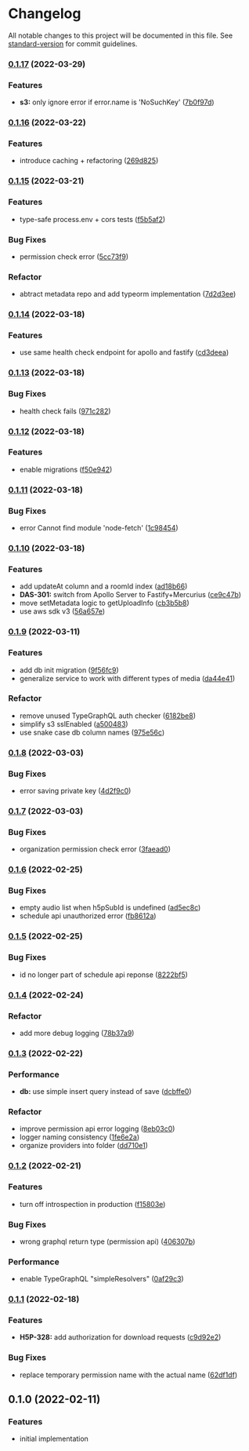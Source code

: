 # Changelog

All notable changes to this project will be documented in this file. See [standard-version](https://github.com/conventional-changelog/standard-version) for commit guidelines.

### [0.1.17](http://bitbucket.org/calmisland/kidsloop-audio-service/compare/v0.1.17..v0.1.16) (2022-03-29)


### Features

* **s3:** only ignore error if error.name is 'NoSuchKey' ([7b0f97d](http://bitbucket.org/calmisland/kidsloop-audio-service/commits/7b0f97d01c605a7203f514db491f967939689757))

### [0.1.16](http://bitbucket.org/calmisland/kidsloop-audio-service/compare/v0.1.16..v0.1.15) (2022-03-22)


### Features

* introduce caching + refactoring ([269d825](http://bitbucket.org/calmisland/kidsloop-audio-service/commits/269d825566f205b2e862ef76d8d9d0b73da37e1e))

### [0.1.15](http://bitbucket.org/calmisland/kidsloop-audio-service/compare/v0.1.15..v0.1.14) (2022-03-21)


### Features

* type-safe process.env + cors tests ([f5b5af2](http://bitbucket.org/calmisland/kidsloop-audio-service/commits/f5b5af2d63f9531ea38dede241ce28532194715a))


### Bug Fixes

* permission check error ([5cc73f9](http://bitbucket.org/calmisland/kidsloop-audio-service/commits/5cc73f9ddfd5a11a49185e298f82e0ee175e0b67))


### Refactor

* abtract metadata repo and add typeorm implementation ([7d2d3ee](http://bitbucket.org/calmisland/kidsloop-audio-service/commits/7d2d3ee90afc976a89d3a2b135610dc045eb66e8))

### [0.1.14](http://bitbucket.org/calmisland/kidsloop-audio-service/compare/v0.1.14..v0.1.13) (2022-03-18)


### Features

* use same health check endpoint for apollo and fastify ([cd3deea](http://bitbucket.org/calmisland/kidsloop-audio-service/commits/cd3deeab9783b51ad2fe151036dbd428ed9d0796))

### [0.1.13](http://bitbucket.org/calmisland/kidsloop-audio-service/compare/v0.1.13..v0.1.12) (2022-03-18)


### Bug Fixes

* health check fails ([971c282](http://bitbucket.org/calmisland/kidsloop-audio-service/commits/971c282cb0767197751e3a0ba1110eee8f12949a))

### [0.1.12](http://bitbucket.org/calmisland/kidsloop-audio-service/compare/v0.1.12..v0.1.11) (2022-03-18)


### Features

* enable migrations ([f50e942](http://bitbucket.org/calmisland/kidsloop-audio-service/commits/f50e9423a84b91af0eeec482bfef0dd816bd4c09))

### [0.1.11](http://bitbucket.org/calmisland/kidsloop-audio-service/compare/v0.1.11..v0.1.10) (2022-03-18)


### Bug Fixes

* error Cannot find module 'node-fetch' ([1c98454](http://bitbucket.org/calmisland/kidsloop-audio-service/commits/1c984544db0e68a3111aca1bfff9d3b672935591))

### [0.1.10](http://bitbucket.org/calmisland/kidsloop-audio-service/compare/v0.1.10..v0.1.9) (2022-03-18)


### Features

* add updateAt column and a roomId index ([ad18b66](http://bitbucket.org/calmisland/kidsloop-audio-service/commits/ad18b66457a4a0823197543f6a4ac7528ab216f9))
* **DAS-301:** switch from Apollo Server to Fastify+Mercurius ([ce9c47b](http://bitbucket.org/calmisland/kidsloop-audio-service/commits/ce9c47b1011b62fe72a3d4ec3d476a22a2884a27))
* move setMetadata logic to getUploadInfo ([cb3b5b8](http://bitbucket.org/calmisland/kidsloop-audio-service/commits/cb3b5b8adac45c105a60ddec10ac4c0214f9ea27))
* use aws sdk v3 ([56a657e](http://bitbucket.org/calmisland/kidsloop-audio-service/commits/56a657e9e66d79876168c0a7c1cf2284218f221e))

### [0.1.9](http://bitbucket.org/calmisland/kidsloop-audio-service/compare/v0.1.9..v0.1.8) (2022-03-11)


### Features

* add db init migration ([9f56fc9](http://bitbucket.org/calmisland/kidsloop-audio-service/commits/9f56fc9a6259f3b1a6db63930af56740e5875fdb))
* generalize service to work with different types of media ([da44e41](http://bitbucket.org/calmisland/kidsloop-audio-service/commits/da44e4172d038eb8376fa86381d6cc673f8653da))


### Refactor

* remove unused TypeGraphQL auth checker ([6182be8](http://bitbucket.org/calmisland/kidsloop-audio-service/commits/6182be8efdb27690ac4e6a436bd3f29a5b3ba1f0))
* simplify s3 sslEnabled ([a500483](http://bitbucket.org/calmisland/kidsloop-audio-service/commits/a5004835de550def1286622e38596850564402cf))
* use snake case db column names ([975e56c](http://bitbucket.org/calmisland/kidsloop-audio-service/commits/975e56ca9e9ff3711dcf845c1abb62c007abc6a4))

### [0.1.8](http://bitbucket.org/calmisland/kidsloop-audio-service/compare/v0.1.8..v0.1.7) (2022-03-03)


### Bug Fixes

* error saving private key ([4d2f9c0](http://bitbucket.org/calmisland/kidsloop-audio-service/commits/4d2f9c0d941099a7f5f564fde933170450a97ca2))

### [0.1.7](http://bitbucket.org/calmisland/kidsloop-audio-service/compare/v0.1.7..v0.1.6) (2022-03-03)


### Bug Fixes

* organization permission check error ([3faead0](http://bitbucket.org/calmisland/kidsloop-audio-service/commits/3faead0009950c40e7829e470a9352924cd38cdf))

### [0.1.6](http://bitbucket.org/calmisland/kidsloop-audio-service/compare/v0.1.6..v0.1.5) (2022-02-25)


### Bug Fixes

* empty audio list when h5pSubId is undefined ([ad5ec8c](http://bitbucket.org/calmisland/kidsloop-audio-service/commits/ad5ec8cfdd60207c6144b4be51dbc6b05c0cad81))
* schedule api unauthorized error ([fb8612a](http://bitbucket.org/calmisland/kidsloop-audio-service/commits/fb8612a4ad42b36cde86d303e29b600ae066ade5))

### [0.1.5](http://bitbucket.org/calmisland/kidsloop-audio-service/compare/v0.1.5..v0.1.4) (2022-02-25)


### Bug Fixes

* id no longer part of schedule api reponse ([8222bf5](http://bitbucket.org/calmisland/kidsloop-audio-service/commits/8222bf547cafe9e0a454bca01bf09b95402797e9))

### [0.1.4](http://bitbucket.org/calmisland/kidsloop-audio-service/compare/v0.1.4..v0.1.3) (2022-02-24)


### Refactor

* add more debug logging ([78b37a9](http://bitbucket.org/calmisland/kidsloop-audio-service/commits/78b37a9031d1823006f68459662c64dd5b1e3319))

### [0.1.3](http://bitbucket.org/calmisland/kidsloop-audio-service/compare/v0.1.3..v0.1.2) (2022-02-22)


### Performance

* **db:** use simple insert query instead of save ([dcbffe0](http://bitbucket.org/calmisland/kidsloop-audio-service/commits/dcbffe014e0082236d2f72cf2f25c57389785ed9))


### Refactor

* improve permission api error logging ([8eb03c0](http://bitbucket.org/calmisland/kidsloop-audio-service/commits/8eb03c08cf65709c53b173f61720bebe30e06f6f))
* logger naming consistency ([1fe6e2a](http://bitbucket.org/calmisland/kidsloop-audio-service/commits/1fe6e2afd17cdf25aeafb19896bed8eaaf215c52))
* organize providers into folder ([dd710e1](http://bitbucket.org/calmisland/kidsloop-audio-service/commits/dd710e1dcef460a448a8d66299831f0fc40ed821))

### [0.1.2](http://bitbucket.org/calmisland/kidsloop-audio-service/compare/v0.1.2..v0.1.1) (2022-02-21)


### Features

* turn off introspection in production ([f15803e](http://bitbucket.org/calmisland/kidsloop-audio-service/commits/f15803eb4ec83a2b3e6d8f74776df5f3554f03e6))


### Bug Fixes

* wrong graphql return type (permission api) ([406307b](http://bitbucket.org/calmisland/kidsloop-audio-service/commits/406307bd48d825fc37f62731d478a7f337627f0d))


### Performance

* enable TypeGraphQL "simpleResolvers" ([0af29c3](http://bitbucket.org/calmisland/kidsloop-audio-service/commits/0af29c3967ebee24c6c649828a02c579065e4651))

### [0.1.1](http://bitbucket.org/calmisland/kidsloop-audio-service/compare/v0.1.1..v0.1.0) (2022-02-18)


### Features

* **H5P-328:** add authorization for download requests ([c9d92e2](http://bitbucket.org/calmisland/kidsloop-audio-service/commits/c9d92e2e0a32b7094145b8fcbed417e071cf7179))


### Bug Fixes

* replace temporary permission name with the actual name ([62df1df](http://bitbucket.org/calmisland/kidsloop-audio-service/commits/62df1dfdb5e8340db2990da788ba7770a0967a40))

## 0.1.0 (2022-02-11)


### Features

* initial implementation
